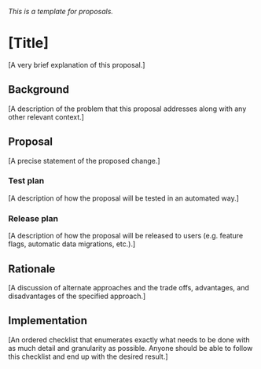 _This is a template for proposals._

# [Title]

[A very brief explanation of this proposal.]

## Background

[A description of the problem that this proposal addresses along with any other relevant context.]

## Proposal

[A precise statement of the proposed change.]

### Test plan

[A description of how the proposal will be tested in an automated way.]

### Release plan

[A description of how the proposal will be released to users (e.g. feature flags, automatic data migrations, etc.).]

## Rationale

[A discussion of alternate approaches and the trade offs, advantages, and disadvantages of the specified approach.]

## Implementation

[An ordered checklist that enumerates exactly what needs to be done with as much detail and granularity as possible. Anyone should be able to follow this checklist and end up with the desired result.]
